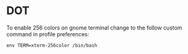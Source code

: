 DOT
===

To enable 256 colors on gnome terminal change to the follow custom command
in profile preferences:

```
env TERM=xterm-256color /bin/bash
```
